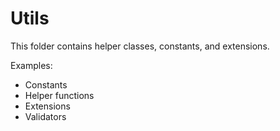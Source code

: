# Utils

This folder contains helper classes, constants, and extensions.

Examples:
- Constants
- Helper functions
- Extensions
- Validators
